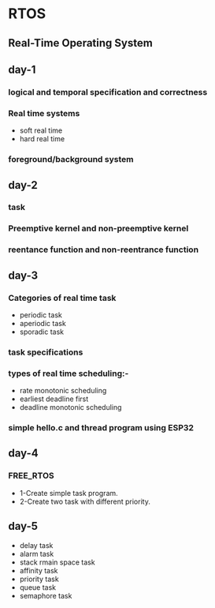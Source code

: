 # RTOS
## Real-Time Operating System

## day-1
### logical and temporal specification and correctness
### Real time systems
* soft real time
* hard real time
### foreground/background system

## day-2
### task
### Preemptive kernel and non-preemptive kernel
### reentance function and non-reentrance function

## day-3
### Categories of real time task
* periodic task
* aperiodic  task
* sporadic task

### task specifications
### types of real time scheduling:-
* rate monotonic scheduling
* earliest deadline first
* deadline monotonic scheduling
### simple hello.c and thread program using ESP32


## day-4
### FREE_RTOS

* 1-Create simple task program.
* 2-Create two task with different priority.

## day-5

* delay task
* alarm task
* stack rmain space task
* affinity task
* priority task
* queue task
* semaphore task 
